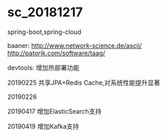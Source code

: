 # sc_20181217
spring-boot,spring-cloud

baaner:
http://www.network-science.de/ascii/
http://patorjk.com/software/taag/

devtools:
增加热部署功能

20190225
共享JPA+Redis Cache,对系统性能提升显著

20190226

20190417 
增加ElasticSearch支持

20190419
增加Kafka支持



